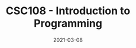 ---
title: "CSC108 - Introduction to Programming"
collection: teaching
type: "Teaching Assistant"
# permalink: /teaching/2023-summer-teaching-5
venue: "University of Toronto, Department of Mathematical and Computational Sciences"
date: 2021-03-08
location: "Toronto, Canada"
---
